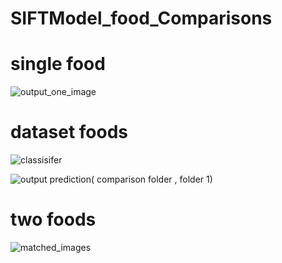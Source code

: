 # SIFTModel_food_Comparisons
# single food
![output_one_image](https://user-images.githubusercontent.com/49764403/169898182-b36eb3b7-a9aa-43ff-9ba7-a7aae37f9a1e.JPG)
# dataset foods 
![classisifer](https://user-images.githubusercontent.com/49764403/169898347-5aa59803-a248-47be-baa7-f445d76ddbf6.JPG)

![output prediction( comparison folder , folder 1)](https://user-images.githubusercontent.com/49764403/169898217-630345a9-714b-48f1-8c68-90acd6863c41.JPG)

# two foods
![matched_images](https://user-images.githubusercontent.com/49764403/169898231-f6cc5e7b-7b6d-4072-9eac-6875f2b24bce.jpg)
